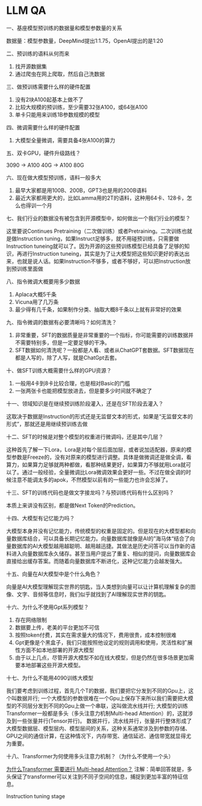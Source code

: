 # LLM QA

一、基座模型预训练的数据量和模型参数量的关系

数据量：模型参数量，DeepMind提出1:1.75，OpenAI提出的是1:20

二、预训练的语料从何而来

1. 找开源数据集
2. 通过爬虫在网上爬取，然后自己洗数据

三、做预训练需要什么样的硬件配置

1. 没有2块A100起基本上做不了
2. 比较大规模的预训练，至少需要32张A100，或64张A100
3. 单卡只能用来训练1B参数规模的模型

四、微调需要什么样的硬件配置

1. 大模型全量微调，需要具备4张A100的算力

五、双卡GPU，硬件升级路线？

3090 -> A100 40G -> A100 80G

六、现在做大模型预训练，语料一般多大

1. 最早大家都是用100B、200B，GPT3也是用的200B语料
2. 最近大家都用更大的，比如Lamma用的2T的语料，这种用64卡、128卡，怎么也得训一个月

七、我们行业的数据没有被包含到开源模型中，如何做出一个我们行业的模型？

这里要说Continues Pretraining（二次做训练）或者Pretraining。二次训练也就是做Instruction tuning，如果Instruct足够多，就不用碰预训练，只需要做Instruction tuneing就可以了。因为开源的这些预训练模型已经具备了足够的知识，再进行Instruction tuneing，其实是为了让大模型把这些知识更好的表达出来，也就是说人话。如果Instruction不够多，或者不够好，可以把Instruction放到预训练里面做

八、指令微调大概要用多少数据

1. Aplaca大概5千条
2. Vicuna用了几万条
3. 最少得有几千条，如果制作分类、抽取大概8千条以上就有非常好的效果

九、指令微调的数据有必要清晰吗？如何清洗？

1. 非常重要，SFT的数据质量是非常重要的一个指标，你可能需要的训练数据并不需要特别多，但是一定要足够的干净。
2. SFT数据如何清洗呢？一般都是人看、或者从ChatGPT套数据。SFT数据现在都是人写的，除了人写，就是ChatGpt去套。

十、做SFT训练大概需要什么样的GPU资源？

1. 一般用4卡到8卡比较合理，也是相对Basic的门槛
2. 一张两张卡也能把模型放进去，但是要多少时间就不确定了

十一、领域知识是在继续预训练阶段灌入，还是在SFT阶段去灌入？

这取决于数据是Instruction的形式还是无监督文本的形式，如果是“无监督文本的形式”，那就还是用继续预训练去做

十二、SFT的时候是对整个模型的权重进行微调吗，还是其中几层？

这种首先了解一下Lora，Lora是对每个层后面加层，或者说加适配器，原来的模型参数是Freeze的，没有对原来的模型进行调整。具体是做微调还是做全调，看算力，如果算力足够就两种都做，看那种结果更好，如果算力不够就用Lora就可以了。通过一般经验，全量微调比Lora微调效果会更好一些。不过在做全调的时候注意不能调太多的apok，不然模型以前有的一些能力也许会忘掉了。

十三、SFT的训练代码也是做文字接龙吗？与预训练代码有什么区别吗？

本质上来讲没有区别，都是做Next Token的Prediction。

十四、大模型有记忆能力吗？

大模型本身并没有记忆能力，传统模型的权重是固定的。但是现在的大模型都和向量数据库结合，可以具备长期记忆能力。向量数据库就像是AI的”海马体“结合了向量数据库的AI大模型越用越聪明、越用越迅捷。其做法是历史问答可以当作新的语料进入向量数据库永久储存。甚至当用户提出了重复、相似的提问，向量数据库会直接给出缓存答案。而随着向量数据库不断进化，这种记忆能力会越发强大。

十五、向量在AI大模型中是个什么角色？

向量是AI大模型理解现实世界的钥匙，当人类想到向量可以让计算机理解复杂的图像、文字、音频等信息时，我们似乎就找到了AI理解现实世界的钥匙。

十六、为什么不使用Gpt系列模型？
1. 存在网络限制
2. 数据要上传，老美的平台更加不可信
3. 按照token付费，其实在需求量大的情况下，费用很贵，成本控制很难
4. Gpt更像是个黑盒子，我们只能按照他设定的规则调用和使用，灵活性和扩展性方面不如本地部署的开源大模型
5. 由于以上几点，尽管开源大模型不如在线大模型，但是仍然在很多场景更加需要本地部署这些开源大模型。

十七、为什么不能用4090训练大模型

我们要考虑到训练过程，首先几个T的数据，我们要把它分发到不同的Gpu上，这个叫数据并行; 一个大模型的参数很难在一个Gpu上保存下来所以我们需要把大模型的不同层分发到不同的Gpu上做一个串联，这叫做流水线并行; 大模型的训练Transformer一般都是多头（多头注意力机制Multi-head Attention）的，这就涉及到一些张量并行(Tensor并行)。 数据并行，流水线并行，张量并行整体形成了大模型数据层、模型层内、模型层间的关系，这种关系通常涉及到参数的存储、GPU之间的通信计算，在这种情况下，内存带宽、通信延迟、通信带宽就显得尤为重要。

十八、Transformer为何使用多头注意力机制？（为什么不使用一个头）

[为什么Transformer 需要进行 Multi-head Attention？](https://www.zhihu.com/question/341222779)
 注解：简单回答就是，多头保证了transformer可以关注到不同子空间的信息，捕捉到更加丰富的特征信息。 


Instruction tuning stage

